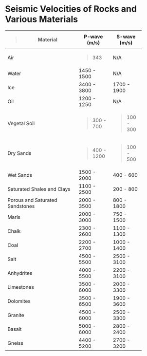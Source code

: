 # Seismic Velocities of Rocks and Various Materials

<table style="width:89%;">
<colgroup>
<col style="width: 47%" />
<col style="width: 20%" />
<col style="width: 20%" />
</colgroup>
<thead>
<tr>
<th><blockquote>
<p><strong>Material</strong></p>
</blockquote></th>
<th>P-wave (m/s)</th>
<th>S-wave (m/s)</th>
</tr>
</thead>
<tbody>
<tr>
<td>Air</td>
<td><blockquote>
<p>343</p>
</blockquote></td>
<td>N/A</td>
</tr>
<tr>
<td>Water</td>
<td>1450 - 1500</td>
<td>N/A</td>
</tr>
<tr>
<td>Ice</td>
<td>3400 - 3800</td>
<td>1700 - 1900</td>
</tr>
<tr>
<td>Oil</td>
<td>1200 - 1250</td>
<td>N/A</td>
</tr>
<tr>
<td>Vegetal Soil</td>
<td><blockquote>
<p>300 - 700</p>
</blockquote></td>
<td><blockquote>
<p>100 - 300</p>
</blockquote></td>
</tr>
<tr>
<td>Dry Sands</td>
<td><blockquote>
<p>400 - 1200</p>
</blockquote></td>
<td><blockquote>
<p>100 - 500</p>
</blockquote></td>
</tr>
<tr>
<td>Wet Sands</td>
<td>1500 - 2000</td>
<td>400 - 600</td>
</tr>
<tr>
<td>Saturated Shales and Clays</td>
<td>1100 - 2500</td>
<td>200 - 800</td>
</tr>
<tr>
<td>Porous and Saturated Sandstones</td>
<td>2000 - 3500</td>
<td>800 - 1800</td>
</tr>
<tr>
<td>Marls</td>
<td>2000 - 3000</td>
<td>750 - 1500</td>
</tr>
<tr>
<td>Chalk</td>
<td>2300 - 2600</td>
<td>1100 - 1300</td>
</tr>
<tr>
<td>Coal</td>
<td>2200 - 2700</td>
<td>1000 - 1400</td>
</tr>
<tr>
<td>Salt</td>
<td>4500 - 5500</td>
<td>2500 - 3100</td>
</tr>
<tr>
<td>Anhydrites</td>
<td>4000 - 5500</td>
<td>2200 - 3100</td>
</tr>
<tr>
<td>Limestones</td>
<td>3500 - 6000</td>
<td>2000 - 3300</td>
</tr>
<tr>
<td>Dolomites</td>
<td>3500 - 6500</td>
<td>1900 - 3600</td>
</tr>
<tr>
<td>Granite</td>
<td>4500 - 6000</td>
<td>2500 - 3300</td>
</tr>
<tr>
<td>Basalt</td>
<td>5000 - 6000</td>
<td>2800 - 2400</td>
</tr>
<tr>
<td>Gneiss</td>
<td>4400 - 5200</td>
<td>2700 - 3200</td>
</tr>
</tbody>
</table>
